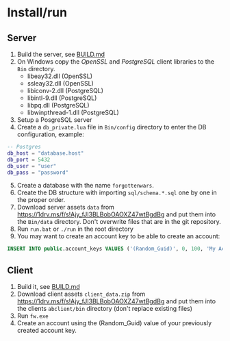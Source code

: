 # Install/run

## Server

1. Build the server, see [BUILD.md](BUILD.md)
2. On Windows copy the *OpenSSL* and *PostgreSQL* client libraries to the `Bin` directory.
    * libeay32.dll (OpenSSL)
    * ssleay32.dll (OpenSSL)
    * libiconv-2.dll (PostgreSQL)
    * libintl-9.dll (PostgreSQL)
    * libpq.dll (PostgreSQL)
    * libwinpthread-1.dll (PostgreSQL)
3. Setup a PosgreSQL server
4. Create a `db_private.lua` file in `Bin/config` directory to enter the DB configuration, example:
~~~lua
-- Postgres
db_host = "database.host"
db_port = 5432
db_user = "user"
db_pass = "password"
~~~
5. Create a database with the name `forgottenwars`.
6. Create the DB structure with importing `sql/schema.*.sql` one by one in the proper order.
7. Download server assets `data` from https://1drv.ms/f/s!Ajy_fJI3BLBobOAOXZ47wtBgdBg and put them into the `Bin/data` directory. Don't overwrite files that are in the git repository.
8. Run `run.bat` or `./run` in the root directory
9. You may want to create an account key to be able to create an account:
~~~sql
INSERT INTO public.account_keys VALUES ('(Random_Guid)', 0, 100, 'My Account Key', 2, 1, '');
~~~

## Client

1. Build it, see [BUILD.md](BUILD.md)
2. Download client assets `client_data.zip` from https://1drv.ms/f/s!Ajy_fJI3BLBobOAOXZ47wtBgdBg and put them into the clients `abclient/bin` directory (don't replace existing files)
3. Run `fw.exe`
4. Create an account using the (Random_Guid) value of your previously created account key.
